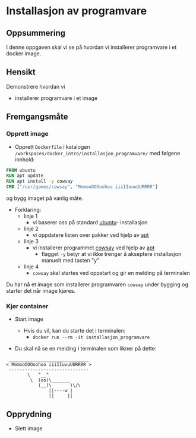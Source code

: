 

# Installasjon av programvare


## Oppsummering

I denne oppgaven skal vi se på hvordan vi installerer programvare i et docker image.

## Hensikt

Demonstrere hvordan vi

- installerer programvare i et image


## Fremgangsmåte



### Opprett image

- Opprett `Dockerfile` i katalogen `/workspaces/docker_intro/installasjon_programvare/` med følgene innhold:

```dockerfile
FROM ubuntu
RUN apt update
RUN apt install -y cowsay
CMD ["/usr/games/cowsay", "MmmooOOOoohoo iiiIIuuuUURRRR"]
```
og bygg imaget på vanlig måte.

- Forklaring:
    - linje 1
        - vi baserer oss på standard [ubuntu](../oss/hvaer_ubuntu.md)- installasjon
    - linje 2
        - vi oppdatere listen over pakker ved hjelp av [apt](../oss/hvaer_apt.md)
    - linje 3
        - vi installerer programmet [cowsay](../oss/hvaer_cowsay.md) ved hjelp av [apt](../oss/hvaer_apt.md)
            - flagget `-y` betyr at vi ikke trenger å akseptere installasjon manuelt med tasten "y"
    - linje 4
        - `cowsay` skal startes ved oppstart og gir en melding på terminalen

Du har nå et image som installerer programvaren `cowsay` under bygging og starter det når image kjøres.
### Kjør container

- Start image
    - Hvis du vil, kan du starte det i terminalen:
        - `docker run --rm -it installasjon_programvare`

- Du skal nå se en melding i terminalen som likner på dette:

```
 ______________________________
< MmmooOOOoohoo iiiIIuuuUURRRR >
 ------------------------------
        \   ^__^
         \  (oo)\_______
            (__)\       )\/\
                ||----w |
                ||     ||
```

## Opprydning

- Slett image
